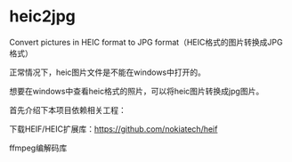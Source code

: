# heic2jpg

Convert pictures in HEIC format to JPG format（HEIC格式的图片转换成JPG格式）

正常情况下，heic图片文件是不能在windows中打开的。

想要在windows中查看heic格式的照片，可以将heic图片转换成jpg图片。

首先介绍下本项目依赖相关工程：

   下载HEIF/HEIC扩展库：https://github.com/nokiatech/heif
   
   ffmpeg编解码库
